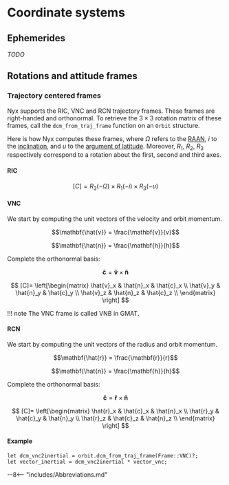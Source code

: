 # Coordinate systems

## Ephemerides
_TODO_

## Rotations and attitude frames
### Trajectory centered frames
Nyx supports the RIC, VNC and RCN trajectory frames. These frames are right-handed and orthonormal. To retrieve the $3\times 3$ rotation matrix of these frames, call the `dcm_from_traj_frame` function on an `Orbit` structure.

Here is how Nyx computes these frames, where $\Omega$ refers to the [RAAN](orbital_elements.md#right-ascension-of-the-ascending-node-raan), $i$ to the [inclination](orbital_elements.md#inclination-inc), and $u$ to the [argument of latitude](orbital_elements.md#argument-of-latitude-aol). Moreover, $R_1$, $R_2$, $R_3$ respectively correspond to a rotation about the first, second and third axes.

#### RIC

$$
[C] = R_3(-\Omega)\times R_1(-i)\times R_3(-u)
$$

#### VNC
We start by computing the unit vectors of the velocity and orbit momentum.

$$\mathbf{\hat{v}} = \frac{\mathbf{v}}{v}$$

$$\mathbf{\hat{n}} = \frac{\mathbf{h}}{h}$$

Complete the orthonormal basis:

$$\mathbf{\hat{c}} = \mathbf{\hat{v}} \times \mathbf{\hat{n}}$$

$$
[C]= \left[\begin{matrix}
\hat{v}_x & \hat{n}_x & \hat{c}_x \\
\hat{v}_y & \hat{n}_y & \hat{c}_y \\
\hat{v}_z & \hat{n}_z & \hat{c}_z \\
\end{matrix}
\right]
$$

!!! note
    The VNC frame is called VNB in GMAT.

#### RCN
We start by computing the unit vectors of the radius and orbit momentum.

$$\mathbf{\hat{r}} = \frac{\mathbf{r}}{r}$$

$$\mathbf{\hat{n}} = \frac{\mathbf{h}}{h}$$

Complete the orthonormal basis:

$$\mathbf{\hat{c}} = \mathbf{\hat{r}} \times \mathbf{\hat{n}}$$

$$
[C]= \left[\begin{matrix}
\hat{r}_x & \hat{c}_x & \hat{n}_x \\
\hat{r}_y & \hat{c}_y & \hat{n}_y \\
\hat{r}_z & \hat{c}_z & \hat{n}_z \\
\end{matrix}
\right]
$$

#### Example

```
let dcm_vnc2inertial = orbit.dcm_from_traj_frame(Frame::VNC)?;
let vector_inertial = dcm_vnc2inertial * vector_vnc;
```

--8<-- "includes/Abbreviations.md"